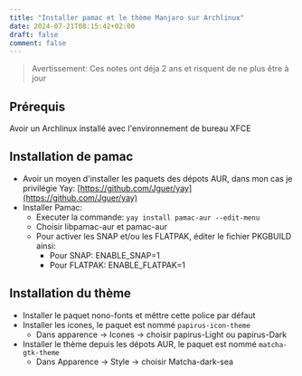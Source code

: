 ```yaml
---
title: "Installer pamac et le thème Manjaro sur Archlinux"
date: 2024-07-21T08:15:42+02:00
draft: false
comment: false
---
```


> Avertissement: Ces notes ont déja 2 ans et risquent de ne plus être à jour

## Prérequis

Avoir un Archlinux installé avec l'environnement de bureau XFCE

## Installation de pamac

- Avoir un moyen d'installer les paquets des dépots AUR, dans mon cas je privilégie Yay: [https://github.com/Jguer/yay](https://github.com/Jguer/yay)
- Installer Pamac:
    - Executer la commande: ``yay install pamac-aur --edit-menu``
    - Choisir libpamac-aur et pamac-aur
    - Pour activer les SNAP et/ou les FLATPAK, éditer le fichier PKGBUILD ainsi:
        - Pour SNAP: ENABLE_SNAP=1
        - Pour FLATPAK: ENABLE_FLATPAK=1

## Installation du thème

- Installer le paquet nono-fonts et mêttre cette police par défaut
- Installer les icones, le paquet est nommé ``papirus-icon-theme``
    - Dans apparence -> Icones -> choisir papirus-Light ou papirus-Dark
- Installer le thème depuis les dépots AUR, le paquet est nommé 
``matcha-gtk-theme``
    - Dans Apparence -> Style -> choisir Matcha-dark-sea